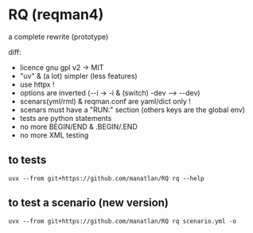 # RQ (reqman4)

a complete rewrite (prototype)

diff:
- licence gnu gpl v2 -> MIT
- "uv" & (a lot) simpler (less features)
- use httpx !
- options are inverted (--i -> -i & (switch) -dev --> --dev)
- scenars(yml/rml) & reqman.conf are yaml/dict only !
- scenars must have a "RUN:" section (others keys are the global env)
- tests are python statements
- no more BEGIN/END & .BEGIN/.END
- no more XML testing

## to tests

    uvx --from git+https://github.com/manatlan/RQ rq --help

## to test a scenario (new version)

    uvx --from git+https://github.com/manatlan/RQ rq scenario.yml -o
